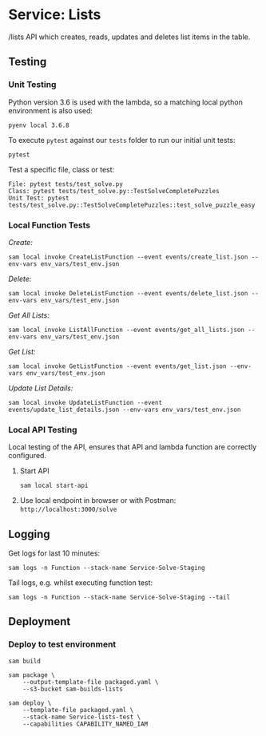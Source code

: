 # Service: Lists
/lists API which creates, reads, updates and deletes list items in the table.


## Testing
### Unit Testing
Python version 3.6 is used with the lambda, so a matching local python environment is also used:
```
pyenv local 3.6.8
```

To execute `pytest` against our `tests` folder to run our initial unit tests:
```
pytest
```

Test a specific file, class or test:
```
File: pytest tests/test_solve.py
Class: pytest tests/test_solve.py::TestSolveCompletePuzzles
Unit Test: pytest tests/test_solve.py::TestSolveCompletePuzzles::test_solve_puzzle_easy
```

### Local Function Tests
*Create:*
```
sam local invoke CreateListFunction --event events/create_list.json --env-vars env_vars/test_env.json
```

*Delete:*
```
sam local invoke DeleteListFunction --event events/delete_list.json --env-vars env_vars/test_env.json
```

*Get All Lists:*
```
sam local invoke ListAllFunction --event events/get_all_lists.json --env-vars env_vars/test_env.json
```

*Get List:*
```
sam local invoke GetListFunction --event events/get_list.json --env-vars env_vars/test_env.json
```

*Update List Details:*
```
sam local invoke UpdateListFunction --event events/update_list_details.json --env-vars env_vars/test_env.json
```

### Local API Testing
Local testing of the API, ensures that API and lambda function are correctly configured.
1. Start API
    ```
    sam local start-api
    ```
1. Use local endpoint in browser or with Postman: `http://localhost:3000/solve`

## Logging
Get logs for last 10 minutes:
```
sam logs -n Function --stack-name Service-Solve-Staging
```

Tail logs, e.g. whilst executing function test:
```
sam logs -n Function --stack-name Service-Solve-Staging --tail
```

## Deployment
### Deploy to test environment
```
sam build

sam package \
    --output-template-file packaged.yaml \
    --s3-bucket sam-builds-lists

sam deploy \
    --template-file packaged.yaml \
    --stack-name Service-lists-test \
    --capabilities CAPABILITY_NAMED_IAM
```
